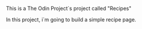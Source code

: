 This is a The Odin Project`s project called "Recipes"

In this project, i`m going to build a simple recipe page.